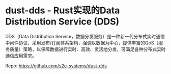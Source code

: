 # dust-dds - Rust实现的Data Distribution Service (DDS)
DDS（Data Distribution Service，数据分发服务）是一种新一代分布式实时通信中间件协议，采用发布/订阅体系架构，强调以数据为中心，提供丰富的QoS（服务质量）策略，以保障数据进行实时、高效、灵活地分发，可满足各种分布式实时通信应用需求。

Repo: https://github.com/s2e-systems/dust-dds